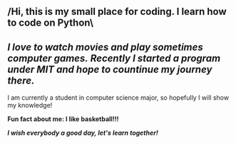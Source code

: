 /Hi, this is my small place for coding.
I learn how to code on Python\
-

***I love to watch movies and play sometimes computer games.***
***Recently I started a program under MIT and hope to countinue my journey there.***
------

I am currently a student in computer science major,
so hopefully I will show my knowledge!

**Fun fact about me: I like basketball!!!**

***I wish everybody a good day, let's learn together!***
